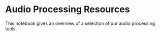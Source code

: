 # Audio Processing Resources
This notebook gives an overview of a selection of our audio processing tools.
